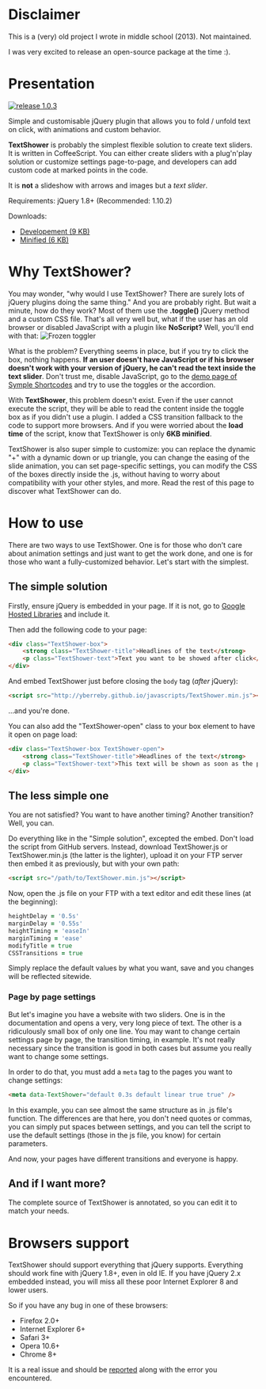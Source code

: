 Disclaimer
====

This is a (very) old project I wrote in middle school (2013). Not maintained.

I was very excited to release an open-source package at the time :).


Presentation
====
[![release 1.0.3](http://b.repl.ca/v1/release-1.0.3-green.png)](https://github.com/yberreby/TextShower/releases/latest)

Simple and customisable jQuery plugin that allows you to fold / unfold text on click, with animations and custom behavior.

**TextShower** is probably the simplest flexible solution to create text sliders. It is written in CoffeeScript. You can either create sliders with a plug'n'play solution or customize settings page-to-page, and developers can add custom code at marked points in the code.

It is **not** a slideshow with arrows and images but a *text slider*.

Requirements: jQuery 1.8+ (Recommended: 1.10.2)

Downloads:  
- [Developement (9 KB)](https://github.com/yberreby/TextShower/releases/download/v1.0.3/TextShower.js)  
- [Minified (6 KB)](https://github.com/yberreby/TextShower/releases/download/v1.0.3/TextShower.min.js)


Why TextShower?
====

You may wonder, "why would I use TextShower? There are surely lots of jQuery plugins doing the same thing." And you are probably right. But wait a minute, how do they work? Most of them use the **.toggle()** jQuery method and a custom CSS file. That's all very well but, what if the user has an old browser or disabled JavaScript with a plugin like **NoScript?** Well, you'll end with that: ![Frozen toggler](http://puu.sh/8o91m.png)

What is the problem? Everything seems in place, but if you try to click the box, nothing happens. **If an user doesn't have JavaScript or if his browser doesn't work with your version of jQuery, he can't read the text inside the text slider**. Don't trust me, disable JavaScript, go to the [demo page of Symple Shortcodes](http://wpexplorer-demos.com/symple-shortcodes/) and try to use the toggles or the accordion.

With **TextShower**, this problem doesn't exist. Even if the user cannot execute the script, they will be able to read the content inside the toggle box as if you didn't use a plugin. I added a CSS transition fallback to the code to support more browsers. And if you were worried about the **load time** of the script, know that TextShower is only **6KB minified**.

TextShower is also super simple to customize: you can replace the dynamic "+" with a dynamic down or up triangle, you can change the easing of the slide animation, you can set page-specific settings, you can modify the CSS of the boxes directly inside the .js, without having to worry about compatibility with your other styles, and more. Read the rest of this page to discover what TextShower can do.


How to use
====

There are two ways to use TextShower. One is for those who don't care about animation settings and just want to get the work done, and one is for those who want a fully-customized behavior. Let's start with the simplest.

## The simple solution

Firstly, ensure jQuery is embedded in your page. If it is not, go to [Google Hosted Libraries](https://developers.google.com/speed/libraries/devguide#jquery) and include it.

Then add the following code to your page:
``` html
<div class="TextShower-box"> 
	<strong class="TextShower-title">Headlines of the text</strong> 
	<p class="TextShower-text">Text you want to be showed after click</p>
</div>
```
And embed TextShower just before closing the `body` tag (*after* jQuery):

``` html
<script src="http://yberreby.github.io/javascripts/TextShower.min.js"></script>
```

…and you're done.

You can also add the "TextShower-open" class to your box element to have it open on page load:

``` html
<div class="TextShower-box TextShower-open"> 
	<strong class="TextShower-title">Headlines of the text</strong> 
	<p class="TextShower-text">This text will be shown as soon as the page is loaded but can be hidden by clicking the title of the box</p>
</div>
```


## The less simple one

You are not satisfied? You want to have another timing? Another transition? Well, you can.

Do everything like in the "Simple solution", excepted the embed. Don't load the script from GitHub servers. Instead, download TextShower.js or TextShower.min.js (the latter is the lighter), upload it on your FTP server then embed it as previously, but with your own path:  

```html
<script src="/path/to/TextShower.min.js"></script>
```
Now, open the .js file on your FTP with a text editor and edit these lines (at the beginning):

``` coffeescript
heightDelay = '0.5s'
marginDelay = '0.55s'
heightTiming = 'easeIn'
marginTiming = 'ease'
modifyTitle = true
CSSTransitions = true
```

Simply replace the default values by what you want, save and you changes will be reflected sitewide.


### Page by page settings

But let's imagine you have a website with two sliders. One is in the documentation and opens a very, very long piece of text. The other is a ridiculously small box of only one line. You may want to change certain settings page by page, the transition timing, in example. It's not really necessary since the transition is good in both cases but assume you really want to change some settings.

In order to do that, you must add a `meta` tag to the pages you want to change settings:

```html
<meta data-TextShower="default 0.3s default linear true true" />
```
In this example, you can see almost the same structure as in .js file's function. The differences are that here, you don't need quotes or commas, you can simply put spaces between settings, and you can tell the script to use the default settings (those in the js file, you know) for certain parameters.

And now, your pages have different transitions and everyone is happy.

## And if I want more?

The complete source of TextShower is annotated, so you can edit it to match your needs. 

Browsers support
====

TextShower should support everything that jQuery supports. Everything should work fine with jQuery 1.8+, even in old IE. If you have jQuery 2.x embedded instead, you will miss all these poor Internet Explorer 8 and lower users.

So if you have any bug in one of these browsers:

* Firefox 2.0+
* Internet Explorer 6+
* Safari 3+
* Opera 10.6+
* Chrome 8+ 

It is a real issue and should be [reported](https://github.com/yberreby/TextShower/issues/new) along with the error you encountered.
